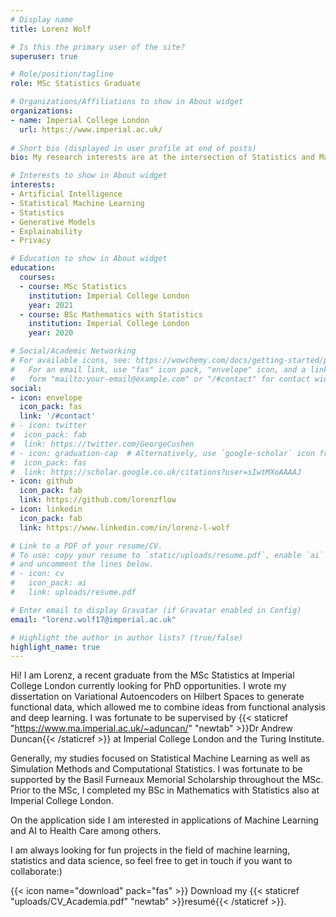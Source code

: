 ```yaml
---
# Display name
title: Lorenz Wolf

# Is this the primary user of the site?
superuser: true

# Role/position/tagline
role: MSc Statistics Graduate

# Organizations/Affiliations to show in About widget
organizations:
- name: Imperial College London
  url: https://www.imperial.ac.uk/
  
# Short bio (displayed in user profile at end of posts)
bio: My research interests are at the intersection of Statistics and Machine Learning. I am passionate about developing machine learning methodology to solve complex real-world problems.

# Interests to show in About widget
interests:
- Artificial Intelligence
- Statistical Machine Learning
- Statistics
- Generative Models
- Explainability
- Privacy

# Education to show in About widget
education:
  courses:
  - course: MSc Statistics
    institution: Imperial College London
    year: 2021
  - course: BSc Mathematics with Statistics
    institution: Imperial College London
    year: 2020

# Social/Academic Networking
# For available icons, see: https://wowchemy.com/docs/getting-started/page-builder/#icons
#   For an email link, use "fas" icon pack, "envelope" icon, and a link in the
#   form "mailto:your-email@example.com" or "/#contact" for contact widget.
social:
- icon: envelope
  icon_pack: fas
  link: '/#contact'
# - icon: twitter
#  icon_pack: fab
#  link: https://twitter.com/GeorgeCushen
# - icon: graduation-cap  # Alternatively, use `google-scholar` icon from `ai` icon pack
#  icon_pack: fas
#  link: https://scholar.google.co.uk/citations?user=sIwtMXoAAAAJ
- icon: github
  icon_pack: fab
  link: https://github.com/lorenzflow
- icon: linkedin
  icon_pack: fab
  link: https://www.linkedin.com/in/lorenz-l-wolf

# Link to a PDF of your resume/CV.
# To use: copy your resume to `static/uploads/resume.pdf`, enable `ai` icons in `params.toml`, 
# and uncomment the lines below.
# - icon: cv
#   icon_pack: ai
#   link: uploads/resume.pdf

# Enter email to display Gravatar (if Gravatar enabled in Config)
email: "lorenz.wolf17@imperial.ac.uk"

# Highlight the author in author lists? (true/false)
highlight_name: true
---
```


Hi! I am Lorenz, a recent graduate from the MSc Statistics at Imperial College London currently looking for PhD opportunities. I wrote my dissertation on Variational Autoencoders on Hilbert Spaces to generate functional data, which allowed me to combine ideas from functional analysis and deep learning. I was fortunate to be supervised by {{< staticref "https://www.ma.imperial.ac.uk/~aduncan/" "newtab" >}}Dr Andrew Duncan{{< /staticref >}} at Imperial College London and the Turing Institute.

Generally, my studies focused on Statistical Machine Learning as well as Simulation Methods and Computational Statistics. I was fortunate to be supported by the Basil Furneaux Memorial Scholarship throughout the MSc. Prior to the MSc, I completed my BSc in Mathematics with Statistics also at Imperial College London.

On the application side I am interested in applications of Machine Learning and AI to Health Care among others.

I am always looking for fun projects in the field of machine learning, statistics and data science, so feel free to get in touch if you want to collaborate:)

{{< icon name="download" pack="fas" >}} Download my {{< staticref "uploads/CV_Academia.pdf" "newtab" >}}resumé{{< /staticref >}}.
